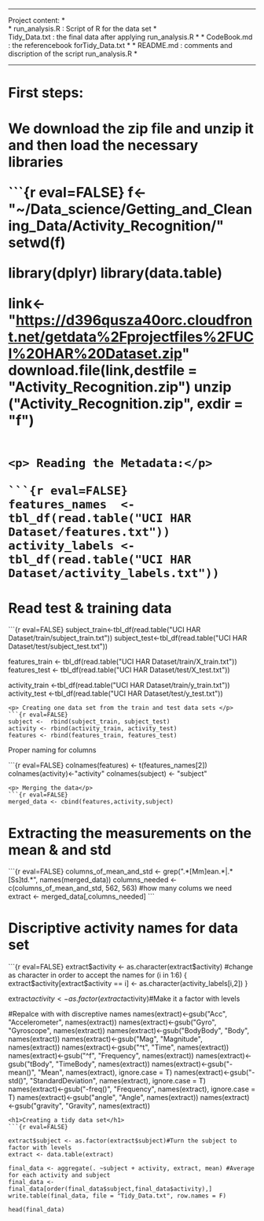 *******************************************************************
Project content:                                                  *  
                                                                  *
run_analysis.R : Script of R for the data set                     *  
Tidy_Data.txt : the final data after applying run_analysis.R      *
                                                                  * 
CodeBook.md : the referencebook forTidy_Data.txt                  *
                                                                  *
README.md : comments and discription of the script run_analysis.R *
******************************************************************
<h1>First steps:<h1>

<p> We download the zip file and unzip it and then load the necessary libraries </p>
```{r eval=FALSE}
f<-"~/Data_science/Getting_and_Cleaning_Data/Activity_Recognition/"
setwd(f)

library(dplyr)
library(data.table)

link<-"https://d396qusza40orc.cloudfront.net/getdata%2Fprojectfiles%2FUCI%20HAR%20Dataset.zip"
download.file(link,destfile = "Activity_Recognition.zip")
unzip ("Activity_Recognition.zip", exdir = "f")
```

<p> Reading the Metadata:</p> 

```{r eval=FALSE}
features_names  <- tbl_df(read.table("UCI HAR Dataset/features.txt"))
activity_labels <- tbl_df(read.table("UCI HAR Dataset/activity_labels.txt"))
```
<h1> Read test & training data </h1> 
```{r eval=FALSE}
subject_train<-tbl_df(read.table("UCI HAR Dataset/train/subject_train.txt"))
subject_test<-tbl_df(read.table("UCI HAR Dataset/test/subject_test.txt"))

features_train <- tbl_df(read.table("UCI HAR Dataset/train/X_train.txt"))
features_test  <- tbl_df(read.table("UCI HAR Dataset/test/X_test.txt"))

activity_train <-tbl_df(read.table("UCI HAR Dataset/train/y_train.txt"))
activity_test  <-tbl_df(read.table("UCI HAR Dataset/test/y_test.txt"))

```
<p> Creating one data set from the train and test data sets </p> 
```{r eval=FALSE}
subject <-  rbind(subject_train, subject_test)
activity <- rbind(activity_train, activity_test)
features <- rbind(features_train, features_test)

```
<p> Proper naming for columns </p> 
```{r eval=FALSE}
colnames(features) <- t(features_names[2])
colnames(activity)<-"activity"
colnames(subject) <- "subject"

```
<p> Merging the data</p>
```{r eval=FALSE}
merged_data <- cbind(features,activity,subject)
```

<h1>Extracting the measurements on the mean & and std</h1>
```{r eval=FALSE}
columns_of_mean_and_std <- grep(".*[Mm]ean.*|.*[Ss]td.*", names(merged_data))
columns_needed <- c(columns_of_mean_and_std, 562, 563) #how many colums we need
extract <- merged_data[,columns_needed]
```
<h1>Discriptive activity names for data set</h1>
```{r eval=FALSE}
extract$activity <- as.character(extract$activity) #change as character in order to accept the names
for (i in 1:6)
             {
  extract$activity[extract$activity == i] <- as.character(activity_labels[i,2])
            }

extract$activity <- as.factor(extract$activity)#Make it a factor with levels

#Repalce with with discreptive names
names(extract)<-gsub("Acc", "Accelerometer", names(extract))
names(extract)<-gsub("Gyro", "Gyroscope", names(extract))
names(extract)<-gsub("BodyBody", "Body", names(extract))
names(extract)<-gsub("Mag", "Magnitude", names(extract))
names(extract)<-gsub("^t", "Time", names(extract))
names(extract)<-gsub("^f", "Frequency", names(extract))
names(extract)<-gsub("tBody", "TimeBody", names(extract))
names(extract)<-gsub("-mean()", "Mean", names(extract), ignore.case = T)
names(extract)<-gsub("-std()", "StandardDeviation", names(extract), ignore.case = T)
names(extract)<-gsub("-freq()", "Frequency", names(extract), ignore.case = T)
names(extract)<-gsub("angle", "Angle", names(extract))
names(extract)<-gsub("gravity", "Gravity", names(extract))
```
<h1>Creating a tidy data set</h1>
```{r eval=FALSE}

extract$subject <- as.factor(extract$subject)#Turn the subject to factor with levels
extract <- data.table(extract)

final_data <- aggregate(. ~subject + activity, extract, mean) #Average for each activity and subject
final_data <- final_data[order(final_data$subject,final_data$activity),]
write.table(final_data, file = "Tidy_Data.txt", row.names = F)
```
```{r echo=FALSE}
head(final_data)
```
